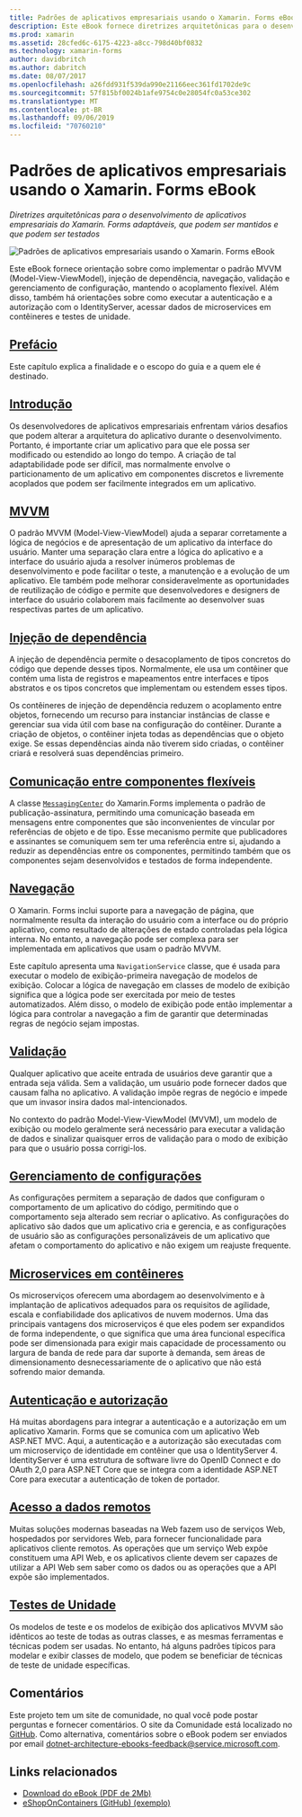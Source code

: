 ```yaml
---
title: Padrões de aplicativos empresariais usando o Xamarin. Forms eBook
description: Este eBook fornece diretrizes arquitetônicas para o desenvolvimento de aplicativos empresariais Xamarin. Forms adaptáveis e que podem ser testados.
ms.prod: xamarin
ms.assetid: 28cfed6c-6175-4223-a8cc-798d40bf0832
ms.technology: xamarin-forms
author: davidbritch
ms.author: dabritch
ms.date: 08/07/2017
ms.openlocfilehash: a26fdd931f539da990e21166eec361fd1702de9c
ms.sourcegitcommit: 57f815bf0024b1afe9754c0e28054fc0a53ce302
ms.translationtype: MT
ms.contentlocale: pt-BR
ms.lasthandoff: 09/06/2019
ms.locfileid: "70760210"
---
```

# <a name="enterprise-application-patterns-using-xamarinforms-ebook"></a>Padrões de aplicativos empresariais usando o Xamarin. Forms eBook

_Diretrizes arquitetônicas para o desenvolvimento de aplicativos empresariais do Xamarin. Forms adaptáveis, que podem ser mantidos e que podem ser testados_

![](images/cover-sml.png "Padrões de aplicativos empresariais usando o Xamarin. Forms eBook")

Este eBook fornece orientação sobre como implementar o padrão MVVM (Model-View-ViewModel), injeção de dependência, navegação, validação e gerenciamento de configuração, mantendo o acoplamento flexível. Além disso, também há orientações sobre como executar a autenticação e a autorização com o IdentityServer, acessar dados de microservices em contêineres e testes de unidade.

## <a name="prefaceprefacemd"></a>[Prefácio](preface.md)

Este capítulo explica a finalidade e o escopo do guia e a quem ele é destinado.

## <a name="introductionintroductionmd"></a>[Introdução](introduction.md)

Os desenvolvedores de aplicativos empresariais enfrentam vários desafios que podem alterar a arquitetura do aplicativo durante o desenvolvimento. Portanto, é importante criar um aplicativo para que ele possa ser modificado ou estendido ao longo do tempo. A criação de tal adaptabilidade pode ser difícil, mas normalmente envolve o particionamento de um aplicativo em componentes discretos e livremente acoplados que podem ser facilmente integrados em um aplicativo.

## <a name="mvvmmvvmmd"></a>[MVVM](mvvm.md)

O padrão MVVM (Model-View-ViewModel) ajuda a separar corretamente a lógica de negócios e de apresentação de um aplicativo da interface do usuário. Manter uma separação clara entre a lógica do aplicativo e a interface do usuário ajuda a resolver inúmeros problemas de desenvolvimento e pode facilitar o teste, a manutenção e a evolução de um aplicativo. Ele também pode melhorar consideravelmente as oportunidades de reutilização de código e permite que desenvolvedores e designers de interface do usuário colaborem mais facilmente ao desenvolver suas respectivas partes de um aplicativo.

## <a name="dependency-injectiondependency-injectionmd"></a>[Injeção de dependência](dependency-injection.md)

A injeção de dependência permite o desacoplamento de tipos concretos do código que depende desses tipos. Normalmente, ele usa um contêiner que contém uma lista de registros e mapeamentos entre interfaces e tipos abstratos e os tipos concretos que implementam ou estendem esses tipos.

Os contêineres de injeção de dependência reduzem o acoplamento entre objetos, fornecendo um recurso para instanciar instâncias de classe e gerenciar sua vida útil com base na configuração do contêiner. Durante a criação de objetos, o contêiner injeta todas as dependências que o objeto exige. Se essas dependências ainda não tiverem sido criadas, o contêiner criará e resolverá suas dependências primeiro.

## <a name="communicating-between-loosely-coupled-componentscommunicating-between-loosely-coupled-componentsmd"></a>[Comunicação entre componentes flexíveis](communicating-between-loosely-coupled-components.md)

A classe [`MessagingCenter`](xref:Xamarin.Forms.MessagingCenter) do Xamarin.Forms implementa o padrão de publicação-assinatura, permitindo uma comunicação baseada em mensagens entre componentes que são inconvenientes de vincular por referências de objeto e de tipo. Esse mecanismo permite que publicadores e assinantes se comuniquem sem ter uma referência entre si, ajudando a reduzir as dependências entre os componentes, permitindo também que os componentes sejam desenvolvidos e testados de forma independente.

## <a name="navigationnavigationmd"></a>[Navegação](navigation.md)

O Xamarin. Forms inclui suporte para a navegação de página, que normalmente resulta da interação do usuário com a interface ou do próprio aplicativo, como resultado de alterações de estado controladas pela lógica interna. No entanto, a navegação pode ser complexa para ser implementada em aplicativos que usam o padrão MVVM.

Este capítulo apresenta uma `NavigationService` classe, que é usada para executar o modelo de exibição-primeira navegação de modelos de exibição. Colocar a lógica de navegação em classes de modelo de exibição significa que a lógica pode ser exercitada por meio de testes automatizados. Além disso, o modelo de exibição pode então implementar a lógica para controlar a navegação a fim de garantir que determinadas regras de negócio sejam impostas.

## <a name="validationvalidationmd"></a>[Validação](validation.md)

Qualquer aplicativo que aceite entrada de usuários deve garantir que a entrada seja válida. Sem a validação, um usuário pode fornecer dados que causam falha no aplicativo. A validação impõe regras de negócio e impede que um invasor insira dados mal-intencionados.

No contexto do padrão Model-View-ViewModel (MVVM), um modelo de exibição ou modelo geralmente será necessário para executar a validação de dados e sinalizar quaisquer erros de validação para o modo de exibição para que o usuário possa corrigi-los.

## <a name="configuration-managementconfiguration-managementmd"></a>[Gerenciamento de configurações](configuration-management.md)

As configurações permitem a separação de dados que configuram o comportamento de um aplicativo do código, permitindo que o comportamento seja alterado sem recriar o aplicativo. As configurações do aplicativo são dados que um aplicativo cria e gerencia, e as configurações de usuário são as configurações personalizáveis de um aplicativo que afetam o comportamento do aplicativo e não exigem um reajuste frequente.

## <a name="containerized-microservicescontainerized-microservicesmd"></a>[Microservices em contêineres](containerized-microservices.md)

Os microserviços oferecem uma abordagem ao desenvolvimento e à implantação de aplicativos adequados para os requisitos de agilidade, escala e confiabilidade dos aplicativos de nuvem modernos. Uma das principais vantagens dos microserviços é que eles podem ser expandidos de forma independente, o que significa que uma área funcional específica pode ser dimensionada para exigir mais capacidade de processamento ou largura de banda de rede para dar suporte à demanda, sem áreas de dimensionamento desnecessariamente de o aplicativo que não está sofrendo maior demanda.

## <a name="authentication-and-authorizationauthentication-and-authorizationmd"></a>[Autenticação e autorização](authentication-and-authorization.md)

Há muitas abordagens para integrar a autenticação e a autorização em um aplicativo Xamarin. Forms que se comunica com um aplicativo Web ASP.NET MVC. Aqui, a autenticação e a autorização são executadas com um microserviço de identidade em contêiner que usa o IdentityServer 4. IdentityServer é uma estrutura de software livre do OpenID Connect e do OAuth 2,0 para ASP.NET Core que se integra com a identidade ASP.NET Core para executar a autenticação de token de portador.

## <a name="accessing-remote-dataaccessing-remote-datamd"></a>[Acesso a dados remotos](accessing-remote-data.md)

Muitas soluções modernas baseadas na Web fazem uso de serviços Web, hospedados por servidores Web, para fornecer funcionalidade para aplicativos cliente remotos. As operações que um serviço Web expõe constituem uma API Web, e os aplicativos cliente devem ser capazes de utilizar a API Web sem saber como os dados ou as operações que a API expõe são implementados.

## <a name="unit-testingunit-testingmd"></a>[Testes de Unidade](unit-testing.md)

Os modelos de teste e os modelos de exibição dos aplicativos MVVM são idênticos ao teste de todas as outras classes, e as mesmas ferramentas e técnicas podem ser usadas. No entanto, há alguns padrões típicos para modelar e exibir classes de modelo, que podem se beneficiar de técnicas de teste de unidade específicas.

## <a name="feedback"></a>Comentários

Este projeto tem um site de comunidade, no qual você pode postar perguntas e fornecer comentários. O site da Comunidade está localizado no [GitHub](https://github.com/dotnet-architecture/eShopOnContainers). Como alternativa, comentários sobre o eBook podem ser enviados por email [dotnet-architecture-ebooks-feedback@service.microsoft.com](mailto:dotnet-architecture-ebooks-feedback@service.microsoft.com).

## <a name="related-links"></a>Links relacionados

- [Download do eBook (PDF de 2Mb)](https://aka.ms/xamarinpatternsebook)
- [eShopOnContainers (GitHub) (exemplo)](https://github.com/dotnet-architecture/eShopOnContainers)
